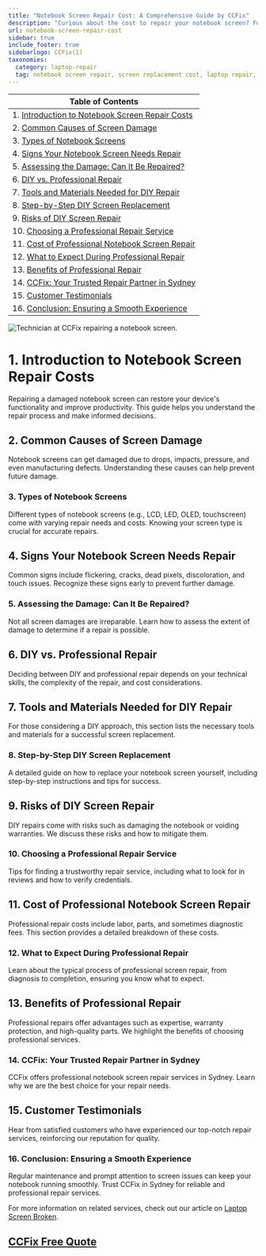 ```yaml
---
title: "Notebook Screen Repair Cost: A Comprehensive Guide by CCFix"
description: "Curious about the cost to repair your notebook screen? Follow our detailed guide to understand the repair process, costs, and options available. Visit CCFix in Sydney for professional assistance or get a free quote online!"
url: notebook-screen-repair-cost
sidebar: true
include_footer: true
sidebarlogo: CCFix(1)
taxonomies:
  category: laptop-repair
  tag: notebook screen repair, screen replacement cost, laptop repair, Sydney
---
```


| **Table of Contents**                                               |
|---------------------------------------------------------------------|
| 1. [Introduction to Notebook Screen Repair Costs](#1-introduction-to-notebook-screen-repair-costs) |
| 2. [Common Causes of Screen Damage](#2-common-causes-of-screen-damage) |
| 3. [Types of Notebook Screens](#3-types-of-notebook-screens) |
| 4. [Signs Your Notebook Screen Needs Repair](#4-signs-your-notebook-screen-needs-repair) |
| 5. [Assessing the Damage: Can It Be Repaired?](#5-assessing-the-damage-can-it-be-repaired) |
| 6. [DIY vs. Professional Repair](#6-diy-vs-professional-repair) |
| 7. [Tools and Materials Needed for DIY Repair](#7-tools-and-materials-needed-for-diy-repair) |
| 8. [Step-by-Step DIY Screen Replacement](#8-step-by-step-diy-screen-replacement) |
| 9. [Risks of DIY Screen Repair](#9-risks-of-diy-screen-repair) |
| 10. [Choosing a Professional Repair Service](#10-choosing-a-professional-repair-service) |
| 11. [Cost of Professional Notebook Screen Repair](#11-cost-of-professional-notebook-screen-repair) |
| 12. [What to Expect During Professional Repair](#12-what-to-expect-during-professional-repair) |
| 13. [Benefits of Professional Repair](#13-benefits-of-professional-repair) |
| 14. [CCFix: Your Trusted Repair Partner in Sydney](#14-ccfix-your-trusted-repair-partner-in-sydney) |
| 15. [Customer Testimonials](#15-customer-testimonials) |
| 16. [Conclusion: Ensuring a Smooth Experience](#16-conclusion-ensuring-a-smooth-experience) |

![Technician at CCFix repairing a notebook screen.](/images/ccfix-notebook-screen-repair.webp "CCFix technician repairing a notebook screen, showcasing expert repair services in a professional environment.")


# **1. Introduction to Notebook Screen Repair Costs**
Repairing a damaged notebook screen can restore your device's functionality and improve productivity. This guide helps you understand the repair process and make informed decisions.

## **2. Common Causes of Screen Damage**
Notebook screens can get damaged due to drops, impacts, pressure, and even manufacturing defects. Understanding these causes can help prevent future damage.

### **3. Types of Notebook Screens**
Different types of notebook screens (e.g., LCD, LED, OLED, touchscreen) come with varying repair needs and costs. Knowing your screen type is crucial for accurate repairs.

## **4. Signs Your Notebook Screen Needs Repair**
Common signs include flickering, cracks, dead pixels, discoloration, and touch issues. Recognize these signs early to prevent further damage.

### **5. Assessing the Damage: Can It Be Repaired?**
Not all screen damages are irreparable. Learn how to assess the extent of damage to determine if a repair is possible.

## **6. DIY vs. Professional Repair**
Deciding between DIY and professional repair depends on your technical skills, the complexity of the repair, and cost considerations.

## **7. Tools and Materials Needed for DIY Repair**
For those considering a DIY approach, this section lists the necessary tools and materials for a successful screen replacement.

### **8. Step-by-Step DIY Screen Replacement**
A detailed guide on how to replace your notebook screen yourself, including step-by-step instructions and tips for success.

## **9. Risks of DIY Screen Repair**
DIY repairs come with risks such as damaging the notebook or voiding warranties. We discuss these risks and how to mitigate them.

### **10. Choosing a Professional Repair Service**
Tips for finding a trustworthy repair service, including what to look for in reviews and how to verify credentials.

## **11. Cost of Professional Notebook Screen Repair**
Professional repair costs include labor, parts, and sometimes diagnostic fees. This section provides a detailed breakdown of these costs.

### **12. What to Expect During Professional Repair**
Learn about the typical process of professional screen repair, from diagnosis to completion, ensuring you know what to expect.

## **13. Benefits of Professional Repair**
Professional repairs offer advantages such as expertise, warranty protection, and high-quality parts. We highlight the benefits of choosing professional services.

### **14. CCFix: Your Trusted Repair Partner in Sydney**
CCFix offers professional notebook screen repair services in Sydney. Learn why we are the best choice for your repair needs.

## **15. Customer Testimonials**
Hear from satisfied customers who have experienced our top-notch repair services, reinforcing our reputation for quality.

### **16. Conclusion: Ensuring a Smooth Experience**
Regular maintenance and prompt attention to screen issues can keep your notebook running smoothly. Trust CCFix in Sydney for reliable and professional repair services.


For more information on related services, check out our article on [Laptop Screen Broken](https://ccfix.com.au/laptop-screen-broken).

 ## [CCFix Free Quote](https://form.jotform.com/241402975332857)
